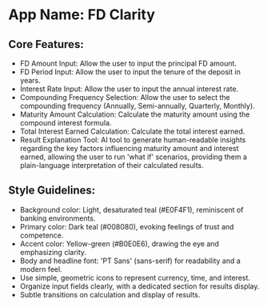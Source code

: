# **App Name**: FD Clarity

## Core Features:

- FD Amount Input: Allow the user to input the principal FD amount.
- FD Period Input: Allow the user to input the tenure of the deposit in years.
- Interest Rate Input: Allow the user to input the annual interest rate.
- Compounding Frequency Selection: Allow the user to select the compounding frequency (Annually, Semi-annually, Quarterly, Monthly).
- Maturity Amount Calculation: Calculate the maturity amount using the compound interest formula.
- Total Interest Earned Calculation: Calculate the total interest earned.
- Result Explanation Tool: AI tool to generate human-readable insights regarding the key factors influencing maturity amount and interest earned, allowing the user to run 'what if' scenarios, providing them a plain-language interpretation of their calculated results.

## Style Guidelines:

- Background color: Light, desaturated teal (#E0F4F1), reminiscent of banking environments.
- Primary color: Dark teal (#008080), evoking feelings of trust and competence.
- Accent color: Yellow-green (#B0E0E6), drawing the eye and emphasizing clarity.
- Body and headline font: 'PT Sans' (sans-serif) for readability and a modern feel.
- Use simple, geometric icons to represent currency, time, and interest.
- Organize input fields clearly, with a dedicated section for results display.
- Subtle transitions on calculation and display of results.